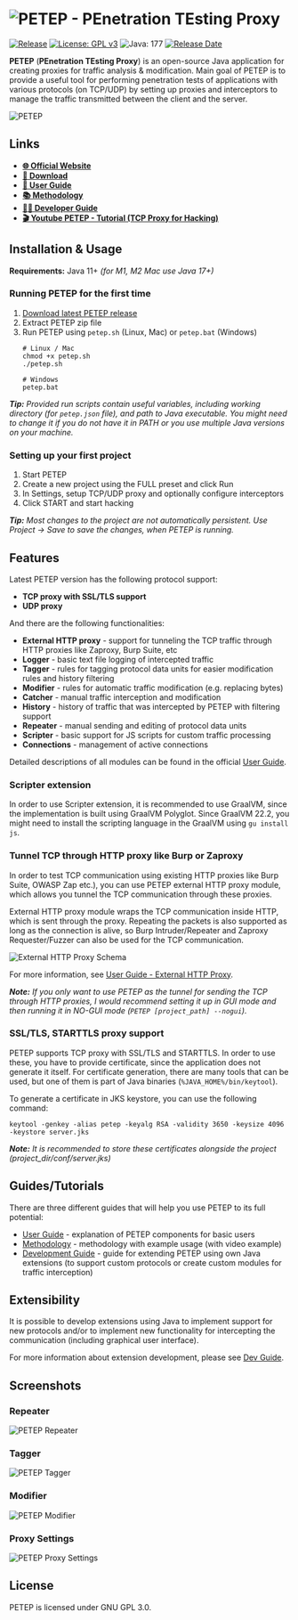 # ![PETEP - PEnetration TEsting Proxy](https://petep.warxim.com/img/social/logo.png)
[![Release](https://img.shields.io/github/release/Warxim/petep?labelColor=383b53&color=737dde)](https://github.com/Warxim/petep/releases)
[![License: GPL v3](https://img.shields.io/github/license/Warxim/petep?labelColor=383b53&color=98a0e3)](https://www.gnu.org/licenses/gpl-3.0)
![Java: 177](https://img.shields.io/badge/java-11-11?labelColor=383b53&color=737dde)
[![Release Date](https://img.shields.io/github/release-date/Warxim/petep?labelColor=383b53&color=98a0e3)](https://github.com/Warxim/petep/releases)

**PETEP** (**PEnetration TEsting Proxy**) is an open-source Java application for creating proxies for traffic analysis & modification. 
Main goal of PETEP is to provide a useful tool for performing penetration tests of applications with various protocols (on TCP/UDP) 
by setting up proxies and interceptors to manage the traffic transmitted between the client and the server.

![PETEP](https://petep.warxim.com/img/social/screen-history.png)

## Links
- **[🌐 Official Website](https://petep.warxim.com/)**
- **[🔽 Download](https://github.com/Warxim/petep/releases)**
- **[📖 User Guide](https://petep.warxim.com/user-guide/)**
- **[📚 Methodology](https://petep.warxim.com/methodology/)**
- **[👩‍💻 Developer Guide](https://petep.warxim.com/dev-guide/)**
- **[🎬 Youtube PETEP - Tutorial (TCP Proxy for Hacking)](https://www.youtube.com/watch?v=DPXEPLYttgQ)**

## Installation & Usage
**Requirements:** Java 11+ *(for M1, M2 Mac use Java 17+)*

### Running PETEP for the first time
1. [Download latest PETEP release](https://github.com/Warxim/petep/releases/latest)
2. Extract PETEP zip file
3. Run PETEP using `petep.sh` (Linux, Mac) or `petep.bat` (Windows)
    ```shell
    # Linux / Mac
    chmod +x petep.sh
    ./petep.sh
    
    # Windows
    petep.bat
    ```
***Tip:** Provided run scripts contain useful variables,
including working directory (for `petep.json` file), and path to Java executable.
You might need to change it if you do not have it in PATH or you use multiple Java versions
on your machine.*

### Setting up your first project
1. Start PETEP
2. Create a new project using the FULL preset and click Run 
3. In Settings, setup TCP/UDP proxy and optionally configure interceptors
4. Click START and start hacking

***Tip:** Most changes to the project are not automatically persistent. 
Use Project → Save to save the changes, when PETEP is running.*

## Features
Latest PETEP version has the following protocol support:
- **TCP proxy with SSL/TLS support**
- **UDP proxy**

And there are the following functionalities:
- **External HTTP proxy** - support for tunneling the TCP traffic through HTTP proxies like Zaproxy, Burp Suite, etc
- **Logger** - basic text file logging of intercepted traffic
- **Tagger** - rules for tagging protocol data units for easier modification rules and history filtering
- **Modifier** - rules for automatic traffic modification (e.g. replacing bytes)
- **Catcher** - manual traffic interception and modification
- **History** - history of traffic that was intercepted by PETEP with filtering support
- **Repeater** - manual sending and editing of protocol data units
- **Scripter** - basic support for JS scripts for custom traffic processing
- **Connections** - management of active connections

Detailed descriptions of all modules can be found in the official [User Guide](https://petep.warxim.com/user-guide/).

### Scripter extension
In order to use Scripter extension, it is recommended to use GraalVM, since the implementation is built
using GraalVM Polyglot. Since GraalVM 22.2, you might need to install the scripting language in the GraalVM using
`gu install js`.

### Tunnel TCP through HTTP proxy like Burp or Zaproxy
In order to test TCP communication using existing HTTP proxies like Burp Suite, OWASP Zap etc.),
you can use PETEP external HTTP proxy module, which allows you tunnel the TCP communication through these proxies.

External HTTP proxy module wraps the TCP communication inside HTTP, which is sent through the proxy.
Repeating the packets is also supported as long as the connection is alive, so Burp Intruder/Repeater and Zaproxy Requester/Fuzzer
can also be used for the TCP communication.

![External HTTP Proxy Schema](https://petep.warxim.com/img/social/petep-external-http-proxy.png)

For more information, see [User Guide - External HTTP Proxy](https://petep.warxim.com/user-guide/external-http-proxy/).

***Note:** If you only want to use PETEP as the tunnel for sending the TCP through HTTP proxies,
I would recommend setting it up in GUI mode and then running it in NO-GUI mode (`PETEP [project_path] --nogui`).*

### SSL/TLS, STARTTLS proxy support
PETEP supports TCP proxy with SSL/TLS and STARTTLS. In order to use these, you have to provide certificate,
since the application does not generate it itself. For certificate generation, there are many tools that can be used,
but one of them is part of Java binaries (`%JAVA_HOME%/bin/keytool`).

To generate a certificate in JKS keystore, you can use the following command:

```shell
keytool -genkey -alias petep -keyalg RSA -validity 3650 -keysize 4096 -keystore server.jks
```

***Note:** It is recommended to store these certificates alongside the project (project_dir/conf/server.jks)*

## Guides/Tutorials
There are three different guides that will help you use PETEP to its full potential:
- [User Guide](https://petep.warxim.com/user-guide/) - explanation of PETEP components for basic users
- [Methodology](https://petep.warxim.com/methodology/) - methodology with example usage (with video example)
- [Development Guide](https://petep.warxim.com/dev-guide/) - guide for extending PETEP using own Java extensions
  (to support custom protocols or create custom modules for traffic interception)

## Extensibility
It is possible to develop extensions using Java to implement support for new protocols
and/or to implement new functionality for intercepting the communication (including graphical user interface). 

For more information about extension development, please see [Dev Guide](https://petep.warxim.com/dev-guide/).

## Screenshots
### Repeater
![PETEP Repeater](https://petep.warxim.com/img/social/screen-repeater.png)
### Tagger
![PETEP Tagger](https://petep.warxim.com/img/social/screen-tagger.png)
### Modifier
![PETEP Modifier](https://petep.warxim.com/img/social/screen-modifier.png)
### Proxy Settings
![PETEP Proxy Settings](https://petep.warxim.com/img/social/screen-proxy.png)

## License
PETEP is licensed under GNU GPL 3.0.
